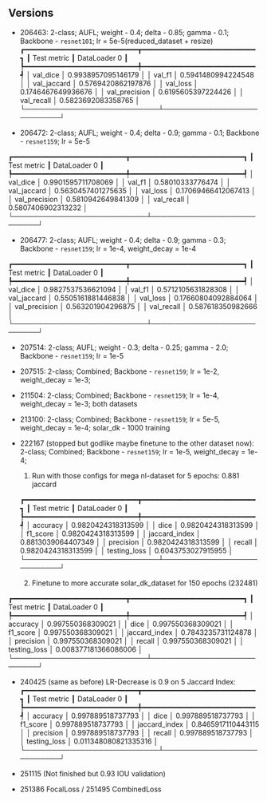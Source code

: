 ## Versions

- 206463: 2-class; AUFL; weight - 0.4; delta - 0.85; gamma - 0.1; Backbone - `resnet101`; lr = 5e-5(reduced_dataset + resize)
  ┏━━━━━━━━━━━━━━━━━━━━━━━━━━━┳━━━━━━━━━━━━━━━━━━━━━━━━━━━┓
  ┃ Test metric ┃ DataLoader 0 ┃
  ┡━━━━━━━━━━━━━━━━━━━━━━━━━━━╇━━━━━━━━━━━━━━━━━━━━━━━━━━━┩
  │ val_dice │ 0.9938957095146179 │
  │ val_f1 │ 0.5941480994224548 │
  │ val_jaccard │ 0.5769420862197876 │
  │ val_loss │ 0.1746467649936676 │
  │ val_precision │ 0.6195605397224426 │
  │ val_recall │ 0.5823692083358765 │
  └───────────────────────────┴───────────────────────────┘

- 206472: 2-class; AUFL; weight - 0.4; delta - 0.9; gamma - 0.1; Backbone - `resnet159`; lr = 5e-5

┏━━━━━━━━━━━━━━━━━━━━━━━━━━━┳━━━━━━━━━━━━━━━━━━━━━━━━━━━┓
┃ Test metric ┃ DataLoader 0 ┃
┡━━━━━━━━━━━━━━━━━━━━━━━━━━━╇━━━━━━━━━━━━━━━━━━━━━━━━━━━┩
│ val_dice │ 0.9901595711708069 │
│ val_f1 │ 0.58010333776474 │
│ val_jaccard │ 0.5630457401275635 │
│ val_loss │ 0.17069466412067413 │
│ val_precision │ 0.5810942649841309 │
│ val_recall │ 0.5807406902313232 │
└───────────────────────────┴───────────────────────────┘

- 206477: 2-class; AUFL; weight - 0.4; delta - 0.9; gamma - 0.3; Backbone - `resnet159`; lr = 1e-4, weight_decay = 1e-4

┏━━━━━━━━━━━━━━━━━━━━━━━━━━━┳━━━━━━━━━━━━━━━━━━━━━━━━━━━┓
┃ Test metric ┃ DataLoader 0 ┃
┡━━━━━━━━━━━━━━━━━━━━━━━━━━━╇━━━━━━━━━━━━━━━━━━━━━━━━━━━┩
│ val_dice │ 0.9827537536621094 │
│ val_f1 │ 0.5712105631828308 │
│ val_jaccard │ 0.5505161881446838 │
│ val_loss │ 0.17660804092884064 │
│ val_precision │ 0.563201904296875 │
│ val_recall │ 0.587618350982666 │
└───────────────────────────┴───────────────────────────┘

- 207514: 2-class; AUFL; weight - 0.3; delta - 0.25; gamma - 2.0; Backbone - `resnet159`; lr = 1e-5

- 207515: 2-class; Combined; Backbone - `resnet159`; lr = 1e-2, weight_decay = 1e-3;

- 211504: 2-class; Combined; Backbone - `resnet159`; lr = 1e-4, weight_decay = 1e-3; both datasets

- 213100: 2-class; Combined; Backbone - `resnet159`; lr = 5e-5, weight_decay = 1e-4; solar_dk - 1000 training

- 222167 (stopped but godlike maybe finetune to the other dataset now): 2-class; Combined; Backbone - `resnet159`; lr = 1e-5, weight_decay = 1e-4;

  1. Run with those configs for mega nl-dataset for 5 epochs: 0.881 jaccard

  ┏━━━━━━━━━━━━━━━━━━━━━━━━━━━┳━━━━━━━━━━━━━━━━━━━━━━━━━━━┓
  ┃ Test metric ┃ DataLoader 0 ┃
  ┡━━━━━━━━━━━━━━━━━━━━━━━━━━━╇━━━━━━━━━━━━━━━━━━━━━━━━━━━┩
  │ accuracy │ 0.9820424318313599 │
  │ dice │ 0.9820424318313599 │
  │ f1_score │ 0.9820424318313599 │
  │ jaccard_index │ 0.8813039064407349 │
  │ precision │ 0.9820424318313599 │
  │ recall │ 0.9820424318313599 │
  │ testing_loss │ 0.6043753027915955 │
  └───────────────────────────┴───────────────────────────┘

  2. Finetune to more accurate solar_dk_dataset for 150 epochs (232481)

┏━━━━━━━━━━━━━━━━━━━━━━━━━━━┳━━━━━━━━━━━━━━━━━━━━━━━━━━━┓
┃ Test metric ┃ DataLoader 0 ┃
┡━━━━━━━━━━━━━━━━━━━━━━━━━━━╇━━━━━━━━━━━━━━━━━━━━━━━━━━━┩
│ accuracy │ 0.997550368309021 │
│ dice │ 0.997550368309021 │
│ f1_score │ 0.997550368309021 │
│ jaccard_index │ 0.7843235731124878 │
│ precision │ 0.997550368309021 │
│ recall │ 0.997550368309021 │
│ testing_loss │ 0.008377181366086006 │
└───────────────────────────┴───────────────────────────┘

- 240425 (same as before) LR-Decrease is 0.9 on 5 Jaccard Index:
  ┏━━━━━━━━━━━━━━━━━━━━━━━━━━━┳━━━━━━━━━━━━━━━━━━━━━━━━━━━┓
  ┃ Test metric ┃ DataLoader 0 ┃
  ┡━━━━━━━━━━━━━━━━━━━━━━━━━━━╇━━━━━━━━━━━━━━━━━━━━━━━━━━━┩
  │ accuracy │ 0.997889518737793 │
  │ dice │ 0.997889518737793 │
  │ f1_score │ 0.997889518737793 │
  │ jaccard_index │ 0.8465917110443115 │
  │ precision │ 0.997889518737793 │
  │ recall │ 0.997889518737793 │
  │ testing_loss │ 0.011348080821335316 │
  └───────────────────────────┴───────────────────────────┘

- 251115 (Not finished but 0.93 IOU validation)

- 251386 FocalLoss / 251495 CombinedLoss
